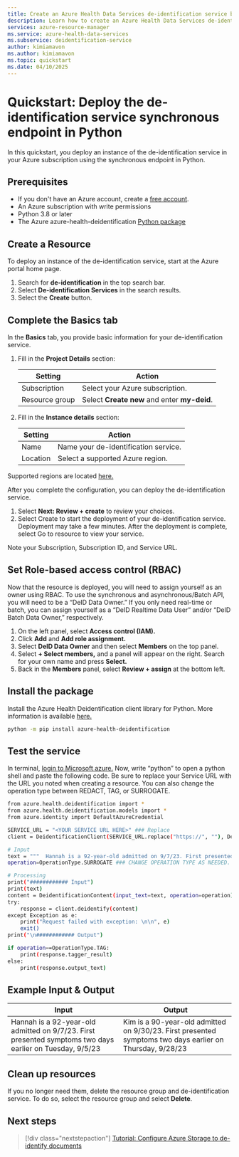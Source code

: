 ```yaml
---
title: Create an Azure Health Data Services de-identification service by using the synchronous endpoint in Python
description: Learn how to create an Azure Health Data Services de-identification service by using the synchronous endpoint in Python
services: azure-resource-manager
ms.service: azure-health-data-services
ms.subservice: deidentification-service
author: kimiamavon
ms.author: kimiamavon
ms.topic: quickstart
ms.date: 04/10/2025
---
```


# Quickstart: Deploy the de-identification service synchronous endpoint in Python

In this quickstart, you deploy an instance of the de-identification service in your Azure subscription using the synchronous endpoint in Python. 

## Prerequisites

- If you don't have an Azure account, create a [free account](https://azure.microsoft.com/free/?WT.mc_id=A261C142F).
- An Azure subscription with write permissions
- Python 3.8 or later  
- The Azure azure-health-deidentification [Python package](https://learn.microsoft.com/python/api/overview/azure/health-deidentification-readme?view=azure-python-preview)


## Create a Resource

To deploy an instance of the de-identification service, start at the Azure portal home page.

1. Search for **de-identification** in the top search bar.
1. Select **De-identification Services** in the search results.
1. Select the **Create** button.

## Complete the Basics tab

In the **Basics** tab, you provide basic information for your de-identification service.

1. Fill in the **Project Details** section:

   | Setting        | Action                                       |
   |----------------|----------------------------------------------|
   | Subscription   | Select your Azure subscription.              |
   | Resource group | Select **Create new** and enter **my-deid**. |

1. Fill in the **Instance details** section:

   | Setting        | Action                                       |
   |----------------|----------------------------------------------|
   | Name           | Name your de-identification service.          |
   | Location       | Select a supported Azure region. |

Supported regions are located [here.](https://azure.microsoft.com/explore/global-infrastructure/products-by-region/table)

After you complete the configuration, you can deploy the de-identification service.

1. Select **Next: Review + create** to review your choices.
1. Select Create to start the deployment of your de-identification service. Deployment may take a few minutes. After the deployment is complete, select Go to resource to view your service.

Note your Subscription, Subscription ID, and Service URL.

## Set Role-based access control (RBAC)

Now that the resource is deployed, you will need to assign yourself as an owner using RBAC. To use the synchronous and asynchronous/Batch API, you will need to be a “DeID Data Owner.” If you only need real-time or batch, you can assign yourself as a “DeID Realtime Data User” and/or “DeID Batch Data Owner,” respectively.

1. On the left panel, select **Access control (IAM).** 
1. Click **Add** and **Add role assignment.** 
1. Select **DeID Data Owner** and then select **Members** on the top panel. 
1. Select **+ Select members,** and a panel will appear on the right. Search for your own name and press **Select.** 
1. Back in the **Members** panel, select **Review + assign** at the bottom left.

## Install the package

Install the Azure Health Deidentification client library for Python. More information is available [here.](https://learn.microsoft.com/python/api/overview/azure/health-deidentification-readme?view=azure-python-preview)

```Bash
python -m pip install azure-health-deidentification
```

## Test the service
In terminal, [login to Microsoft azure.](https://learn.microsoft.com/cli/azure/authenticate-azure-cli) 
Now, write “python” to open a python shell and paste the following code. 
Be sure to replace your Service URL with the URL you noted when creating a resource. 
You can also change the operation type between REDACT, TAG, or SURROGATE.

```Bash
from azure.health.deidentification import *  
from azure.health.deidentification.models import *  
from azure.identity import DefaultAzureCredential  

SERVICE_URL = "<YOUR SERVICE URL HERE>" ### Replace 
client = DeidentificationClient(SERVICE_URL.replace("https://", ""), DefaultAzureCredential())  

# Input  
text = """  Hannah is a 92-year-old admitted on 9/7/23. First presented symptoms two days earlier on Tuesday, 9/5/23 """  
operation=OperationType.SURROGATE ### CHANGE OPERATION TYPE AS NEEDED. Options include OperationType.TAG, OperationType.REDACT, and OperationType.SURROGATE    

# Processing  
print("############ Input")  
print(text)  
content = DeidentificationContent(input_text=text, operation=operation)  
try: 
    response = client.deidentify(content) 
except Exception as e: 
    print("Request failed with exception: \n\n", e) 
    exit() 
print("\n############ Output")  

if operation==OperationType.TAG:  
    print(response.tagger_result)  
else:  
    print(response.output_text)  

```

## Example Input & Output

   | Input        | Output          |
   |----------------|---------|
   | Hannah is a 92-year-old admitted on 9/7/23. First presented symptoms two days earlier on Tuesday, 9/5/23           | Kim is a 90-year-old admitted on 9/30/23. First presented symptoms two days earlier on Thursday, 9/28/23          |

## Clean up resources

If you no longer need them, delete the resource group and de-identification service. To do so, select the resource group and select **Delete**.

## Next steps

> [!div class="nextstepaction"]
> [Tutorial: Configure Azure Storage to de-identify documents](configure-storage.md)
